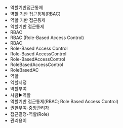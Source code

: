 - 역할기반접근통제
- 역할 기반 접근통제(RBAC)
- 역할 기반 접근통제
- 역할기반 접근통제
- RBAC
- RBAC (Role-Based Access Control)
- RBAC 
- Role-Based Access Control
- Role-Based AccessControl
- Role-BasedAccessControl
- RoleBasedAccessControl
- RoleBasedAC
- 역할
- 역할지정
- 역할부여
- 사람▶️역할
- 역할기반 접근통제(RBAC; Role Based Access Control)
- 권한부여-중앙관리자
- 접근결정-역할(Role)
- 관리용이